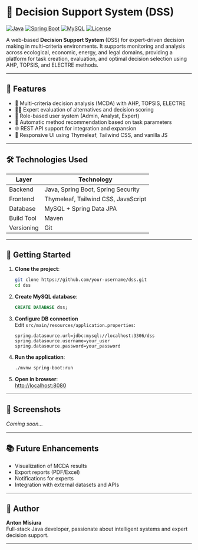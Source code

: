 # 🧠 Decision Support System (DSS)

[![Java](https://img.shields.io/badge/Java-17+-red.svg?style=flat&logo=java)](https://www.oracle.com/java/)
[![Spring Boot](https://img.shields.io/badge/Spring_Boot-3.x-brightgreen?style=flat&logo=spring)](https://spring.io/projects/spring-boot)
[![MySQL](https://img.shields.io/badge/MySQL-8.x-blue?style=flat&logo=mysql)](https://www.mysql.com/)
[![License](https://img.shields.io/badge/license-MIT-green)](LICENSE)

A web-based **Decision Support System** (DSS) for expert-driven decision making in multi-criteria environments. It supports monitoring and analysis across ecological, economic, energy, and legal domains, providing a platform for task creation, evaluation, and optimal decision selection using AHP, TOPSIS, and ELECTRE methods.

---

## 🌟 Features

- 🧮 Multi-criteria decision analysis (MCDA) with AHP, TOPSIS, ELECTRE
- 👨‍🔬 Expert evaluation of alternatives and decision scoring
- 🔐 Role-based user system (Admin, Analyst, Expert)
- 🧠 Automatic method recommendation based on task parameters
- 🌐 REST API support for integration and expansion
- 🎨 Responsive UI using Thymeleaf, Tailwind CSS, and vanilla JS

---

## 🛠 Technologies Used

| Layer        | Technology                               |
|--------------|------------------------------------------|
| Backend      | Java, Spring Boot, Spring Security       |
| Frontend     | Thymeleaf, Tailwind CSS, JavaScript      |
| Database     | MySQL + Spring Data JPA                  |
| Build Tool   | Maven                                    |
| Versioning   | Git                                      |

---

## 🚀 Getting Started

1. **Clone the project**:
   ```bash
   git clone https://github.com/your-username/dss.git
   cd dss
   ```

2. **Create MySQL database**:
   ```sql
   CREATE DATABASE dss;
   ```

3. **Configure DB connection**  
   Edit `src/main/resources/application.properties`:
   ```properties
   spring.datasource.url=jdbc:mysql://localhost:3306/dss
   spring.datasource.username=your_user
   spring.datasource.password=your_password
   ```

4. **Run the application**:
   ```bash
   ./mvnw spring-boot:run
   ```

5. **Open in browser**:  
   [http://localhost:8080](http://localhost:8080)

---

## 📸 Screenshots

_Coming soon..._

---

## 📚 Future Enhancements

- Visualization of MCDA results
- Export reports (PDF/Excel)
- Notifications for experts
- Integration with external datasets and APIs

---

## 👤 Author

**Anton Misiura**  
Full-stack Java developer, passionate about intelligent systems and expert decision support.

---

